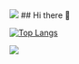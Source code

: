 <img src="https://capsule-render.vercel.app/api?type=waving&color=BDBDC8&height=150&section=header" />
## Hi there 👋

[![Top Langs](https://github-readme-stats.vercel.app/api/top-langs/?username=seojjin)](https://github.com/anuraghazra/github-readme-stats)



<img src="https://capsule-render.vercel.app/api?type=waving&color=BDBDC8&height=150&section=footer" />
